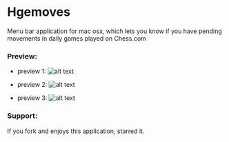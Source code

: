 # Hgemoves
Menu bar application for mac osx, which lets you know if you have pending movements in daily games played on Chess.com

### Preview:
* preview 1:
![alt text](http://hcarrasco.cl/apps/Hgemovs/hgemovs-preview.png)

* preview 2:
![alt text](http://hcarrasco.cl/apps/Hgemovs/hgemovs-notifications.png)

* preview 3:
![alt text](http://hcarrasco.cl/apps/Hgemovs/hgemovs-menu.png)

### Support:

If you fork and enjoys this application, starred it.
